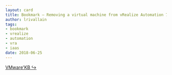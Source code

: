 ```yaml
---
layout: card
title: Bookmark – Removing a virtual machine from vRealize Automation 7.x using Cloud Client
author: lrivallain
tags:
- bookmark
- vrealize
- automation
- vra
- iaas
date: 2018-06-25
---
```


[VMware'KB ↪](https://kb.vmware.com/s/article/2144269)
